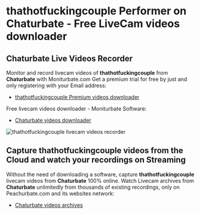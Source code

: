 # thathotfuckingcouple Performer on Chaturbate - Free LiveCam videos downloader

## Chaturbate Live Videos Recorder

Monitor and record livecam videos of **thathotfuckingcouple** from **Chaturbate** with Moniturbate.com
Get a premium trial for free by just and only registering with your Email address:
* [thathotfuckingcouple Premium videos downloader](https://moniturbate.com/request-demo-licence-key.html)

Free livecam videos downloader - Moniturbate Software:
* [Chaturbate videos downloader](https://moniturbate.com/moniturbate-download-software.html)

![thathotfuckingcouple livecam videos recorder](https://peachurnet.com/templates/moniturbate-software.png)


## Capture thathotfuckingcouple videos from the Cloud and watch your recordings on Streaming

Without the need of downloading a software, capture **thathotfuckingcouple** livecam videos from **Chaturbate** 100% online.
Watch Livecam archives from **Chaturbate** unlimitedly from thousands of existing recordings, only on Peachurbate.com and its websites network:
* [Chaturbate videos archives](https://peachurnet.com/)